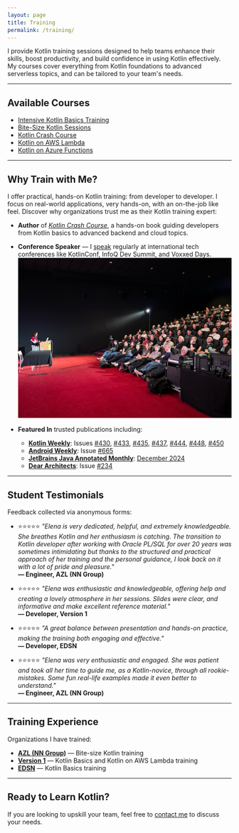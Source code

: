 ```yaml
---
layout: page
title: Training
permalink: /training/
---
```



I provide Kotlin training sessions designed to help teams enhance their skills, boost productivity, and build confidence in using Kotlin effectively. My courses cover everything from Kotlin foundations to advanced serverless topics, and can be tailored to your team's needs.

---

## Available Courses

- [Intensive Kotlin Basics Training](/training/kotlin-basics/)
- [Bite-Size Kotlin Sessions](/training/bite-size-kotlin/)
- [Kotlin Crash Course](/training/kotlin-crash-course/)
- [Kotlin on AWS Lambda](/training/kotlin-aws-lambda/)
- [Kotlin on Azure Functions](/training/kotlin-azure-functions/)

---

## Why Train with Me?

I offer practical, hands-on Kotlin training: from developer to developer. I focus on real-world applications, very hands-on, with an on-the-job like feel.
Discover why organizations trust me as their Kotlin training expert:

- **Author** of [*Kotlin Crash Course*](https://www.amazon.com/Kotlin-Crash-Course-Fast-track-programming/dp/9355516304), a hands-on book guiding developers from Kotlin basics to advanced backend and cloud topics.

- **Conference Speaker** — I [speak](/speaking) regularly at international tech conferences like KotlinConf, InfoQ Dev Summit, and Voxxed Days.
  ![VoxxedDays Amsterdam 2025](/assets/images/VoxxedDaysAudience.jpeg)

- **Featured In** trusted publications including:

  - [**Kotlin Weekly**](https://kotlinweekly.net/): Issues [#430](https://mailchi.mp/kotlinweekly/kotlin-weekly-430), [#433](https://mailchi.mp/kotlinweekly/kotlin-weekly-433), [#435](https://mailchi.mp/kotlinweekly/kotlin-weekly-435), [#437](https://mailchi.mp/kotlinweekly/kotlin-weekly-437), [#444](https://mailchi.mp/kotlinweekly/kotlin-weekly-444), [#448](https://mailchi.mp/kotlinweekly/kotlin-weekly-448), [#450](https://mailchi.mp/kotlinweekly/kotlin-weekly-450)
  - [**Android Weekly**](https://androidweekly.net): Issue [#665](https://androidweekly.net/issues/issue-665)
  - [**JetBrains Java Annotated Monthly**](https://www.jetbrains.com/lp/jam/): [December 2024](https://blog.jetbrains.com/idea/2024/12/java-annotated-monthly-december-2024/)
  - [**Dear Architects**](https://www.deararchitects.xyz/): Issue [#234](https://preview.mailerlite.io/preview/1235400/emails/152141748292813924)

---

## Student Testimonials

Feedback collected via anonymous forms:

- ⭐⭐⭐⭐⭐ *"Elena is very dedicated, helpful, and extremely knowledgeable. She breathes Kotlin and her enthusiasm is catching. The transition to Kotlin developer after working with Oracle PL/SQL for over 20 years was sometimes intimidating but thanks to the structured and practical approach of her training and the personal guidance, I look back on it with a lot of pride and pleasure."*  
  **— Engineer, AZL (NN Group)**

- ⭐⭐⭐⭐⭐ *"Elena was enthusiastic and knowledgeable, offering help and creating a lovely atmosphere in her sessions. Slides were clear, and informative and make excellent reference material."*  
  **— Developer, Version 1**

- ⭐⭐⭐⭐⭐ *"A great balance between presentation and hands-on practice, making the training both engaging and effective."*  
  **— Developer, EDSN**

- ⭐⭐⭐⭐⭐ *"Elena was very enthusiastic and engaged. She was patient and took all her time to guide me, as a Kotlin-novice, through all rookie-mistakes. Some fun real-life examples made it even better to understand."*  
  **— Engineer, AZL (NN Group)**

---

## Training Experience

Organizations I have trained:

- **[AZL (NN Group)](https://www.azl.eu/)** — Bite-size Kotlin training
- **[Version 1](https://www.version1.com/)** — Kotlin Basics and Kotlin on AWS Lambda training
- **[EDSN](https://www.edsn.nl/)** — Kotlin Basics training

---

## Ready to Learn Kotlin?

If you are looking to upskill your team, feel free to [contact me](mailto:elenavanengelen@vintik.nl) to discuss your needs.

